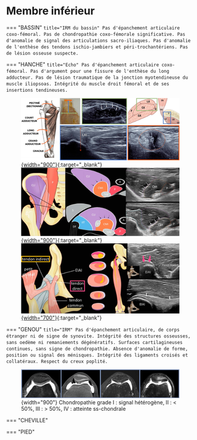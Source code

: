# Membre inférieur

=== "BASSIN"
    ``` title="IRM du bassin"
    Pas d'épanchement articulaire coxo-fémoral.
    Pas de chondropathie coxo-fémorale significative.
    Pas d'anomalie de signal des articulations sacro-iliaques.
    Pas d'anomalie de l'enthèse des tendons ischio-jambiers et péri-trochantériens.
    Pas de lésion osseuse suspecte.
    ```

=== "HANCHE"
    ``` title="Echo"
    Pas d'épanchement articulaire coxo-fémoral.
    Pas d'argument pour une fissure de l'enthèse du long adducteur.
    Pas de lésion traumatique de la jonction myotendineuse du muscle iliopsoas.
    Intégrité du muscle droit fémoral et de ses insertions tendineuses.
    ```
    <figure markdown="span">
        [![](assets/adducteurs.jpg){width="900"}](https://www.youtube.com/watch?v=CvP7ZwW3trk&list=PLGV2jHWN573djULLdIjMos1uZ1iMdevnT&index=4){:target="_blank"}  
        [![](assets/psoas.jpg){width="900"}](https://www.youtube.com/watch?v=ivN3cYggy_w&list=PLGV2jHWN573djULLdIjMos1uZ1iMdevnT&index=4){:target="_blank"}  
        [![](assets/droitfem.jpg){width="700"}](https://www.youtube.com/watch?v=JJLKE5kArb0&list=PLGV2jHWN573djULLdIjMos1uZ1iMdevnT&index=5){:target="_blank"}  
    </figure>  

=== "GENOU"
    ``` title="IRM"
    Pas d'épanchement articulaire, de corps étranger ni de signe de synovite.
    Intégrité des structures osseusses, sans oedème ni remaniements dégénératifs.
    Surfaces cartilagineuses continues, sans signe de chondropathie.
    Absence d'anomalie de forme, position ou signal des ménisques.
    Intégrité des ligaments croisés et collatéraux.
    Respect du creux poplité.
    ```
    <figure markdown="span">
        ![](assets/chondropathie.jpg){width="900"}
        Chondropathie grade I : signal hétérogène, II : < 50%, III : > 50%, IV : atteinte ss-chondrale
    </figure>

=== "CHEVILLE"

=== "PIED"
